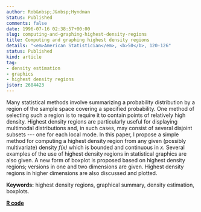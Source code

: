 ```yaml
---
author: Rob&nbsp;J&nbsp;Hyndman
Status: Published
comments: false
date: 1996-07-16 02:38:57+00:00
slug: computing-and-graphing-highest-density-regions
title: Computing and graphing highest density regions
details: "<em>American Statistician</em>, <b>50</b>, 120-126"
status: Published
kind: article
tag:
- density estimation
- graphics
- highest density regions
jstor: 2684423
---
```


Many statistical methods involve summarizing a probability distribution by a region of the sample space covering a specified probability. One method of selecting such a region is to require it to contain points of relatively high density. Highest density regions are particularly useful for displaying multimodal distributions and, in such cases, may consist of several disjoint subsets --- one for each local mode. In this paper, I propose a simple method for computing a highest density region from any given (possibly multivariate) density _f(x)_ which is bounded and continuous in _x_. Several examples of the use of highest density regions in statistical graphics are also given. A new form of boxplot is proposed based on highest density regions; versions in one and two dimensions are given. Highest density regions in higher dimensions are also discussed and plotted.

**Keywords:** highest density regions, graphical summary, density estimation, boxplots.

**[R code](http://pkg.robjhyndman.com/hdrcde)**
